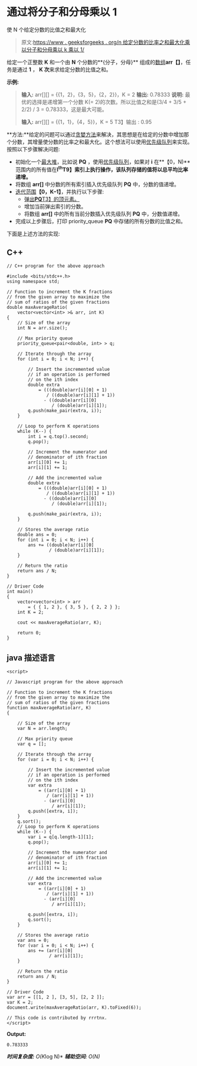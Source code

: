 # 通过将分子和分母乘以 1

使 N 个给定分数的比值之和最大化

> 原文:[https://www . geeksforgeeks . org/n 给定分数的比率之和最大化乘以分子和分母乘以 k 乘以 1/](https://www.geeksforgeeks.org/maximize-sum-of-ratios-of-n-given-fractions-by-incrementing-numerator-and-denominators-k-times-by-1/)

给定一个正整数 **K** 和一个由 **N** 个分数的**{分子，分母}** 组成的[数组](https://www.geeksforgeeks.org/introduction-to-arrays/)**arr【】**，任务是通过 **1** ， **K 次**来求给定分数的比值之和。

**示例:**

> **输入:** arr[][] = {{1，2}，{3，5}，{2，2}}，K = 2
> **输出:** 0.78333
> **说明:**
> 最优的选择是递增第一个分数 K(= 2)的次数。所以比值之和是(3/4 + 3/5 + 2/2) / 3 = 0.78333，这是最大可能。
> 
> **输入:** arr[][] = {{1，1}，{4，5}}，K = 5
> T3】输出 : 0.95

**方法:**给定的问题可以通过[贪婪方法](https://www.geeksforgeeks.org/greedy-algorithms/)来解决，其思想是在给定的分数中增加那个分数，其增量使分数的比率之和最大化。这个想法可以使用[优先级队列](https://www.geeksforgeeks.org/priority-queue-set-1-introduction/)来实现。按照以下步骤解决问题:

*   初始化一个[最大堆](https://www.geeksforgeeks.org/binary-heap/)，比如说 **PQ** ，使用[优先级队列](https://www.geeksforgeeks.org/priority-queue-in-cpp-stl/)，如果对 **i** 在**【0，N)** 范围内的所有值在**I<sup>th</sup>T9】索引上执行操作，该队列存储的值将以总平均比率递增。**
*   将数组 **arr[]** 中分数的所有索引插入优先级队列 **PQ** 中，分数的值递增。
*   [迭代范围](https://www.geeksforgeeks.org/range-based-loop-c/)**【0，K–1】**，并执行以下步骤:
    *   [弹出**PQ**T3】的顶元素。](https://www.geeksforgeeks.org/priority_queuepush-priority_queuepop-c-stl/)
    *   增加当前弹出索引的分数。
    *   将数组 **arr[]** 中的所有当前分数插入优先级队列 **PQ** 中，分数值递增。
*   完成以上步骤后，打印 priority_queue **PQ** 中存储的所有分数的比值之和。

下面是上述方法的实现:

## C++

```
// C++ program for the above approach

#include <bits/stdc++.h>
using namespace std;

// Function to increment the K fractions
// from the given array to maximize the
// sum of ratios of the given fractions
double maxAverageRatio(
    vector<vector<int> >& arr, int K)
{
    // Size of the array
    int N = arr.size();

    // Max priority queue
    priority_queue<pair<double, int> > q;

    // Iterate through the array
    for (int i = 0; i < N; i++) {

        // Insert the incremented value
        // if an operation is performed
        // on the ith index
        double extra
            = (((double)arr[i][0] + 1)
               / ((double)arr[i][1] + 1))
              - ((double)arr[i][0]
                 / (double)arr[i][1]);
        q.push(make_pair(extra, i));
    }

    // Loop to perform K operations
    while (K--) {
        int i = q.top().second;
        q.pop();

        // Increment the numerator and
        // denominator of ith fraction
        arr[i][0] += 1;
        arr[i][1] += 1;

        // Add the incremented value
        double extra
            = (((double)arr[i][0] + 1)
               / ((double)arr[i][1] + 1))
              - ((double)arr[i][0]
                 / (double)arr[i][1]);

        q.push(make_pair(extra, i));
    }

    // Stores the average ratio
    double ans = 0;
    for (int i = 0; i < N; i++) {
        ans += ((double)arr[i][0]
                / (double)arr[i][1]);
    }

    // Return the ratio
    return ans / N;
}

// Driver Code
int main()
{
    vector<vector<int> > arr
        = { { 1, 2 }, { 3, 5 }, { 2, 2 } };
    int K = 2;

    cout << maxAverageRatio(arr, K);

    return 0;
}
```

## java 描述语言

```
<script>

// Javascript program for the above approach

// Function to increment the K fractions
// from the given array to maximize the
// sum of ratios of the given fractions
function maxAverageRatio(arr, K)
{

    // Size of the array
    var N = arr.length;

    // Max priority queue
    var q = [];

    // Iterate through the array
    for (var i = 0; i < N; i++) {

        // Insert the incremented value
        // if an operation is performed
        // on the ith index
        var extra
            = ((arr[i][0] + 1)
               / (arr[i][1] + 1))
              - (arr[i][0]
                 / arr[i][1]);
        q.push([extra, i]);
    }
    q.sort();
    // Loop to perform K operations
    while (K--) {
        var i = q[q.length-1][1];
        q.pop();

        // Increment the numerator and
        // denominator of ith fraction
        arr[i][0] += 1;
        arr[i][1] += 1;

        // Add the incremented value
        var extra
            = ((arr[i][0] + 1)
               / (arr[i][1] + 1))
              - (arr[i][0]
                 / arr[i][1]);

        q.push([extra, i]);
        q.sort();
    }

    // Stores the average ratio
    var ans = 0;
    for (var i = 0; i < N; i++) {
        ans += (arr[i][0]
                / arr[i][1]);
    }

    // Return the ratio
    return ans / N;
}

// Driver Code
var arr = [[1, 2 ], [3, 5], [2, 2 ]];
var K = 2;
document.write(maxAverageRatio(arr, K).toFixed(6));

// This code is contributed by rrrtnx.
</script>
```

**Output:** 

```
0.783333
```

***时间复杂度:** O(K*log N)*
***辅助空间:** O(N)*